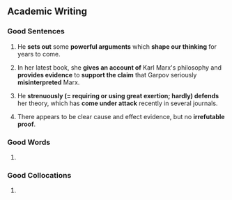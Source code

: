 ## Academic Writing

### Good Sentences

1. He **sets out** some **powerful arguments** which **shape our thinking** for years to come.

2. In her latest book, she **gives an account of** Karl Marx's philosophy and **provides evidence** to **support the claim** that Garpov seriously **misinterpreted** Marx.

3. He **strenuously (= requiring or using great exertion; hardly) defends** her theory, which has **come under attack** recently in several journals.

4. There appears to be clear cause and effect evidence, but no **irrefutable proof**.

### Good Words

1.

### Good Collocations

1. 
